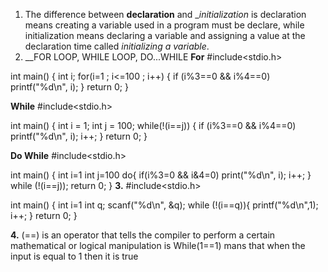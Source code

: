 1. The difference between __declaration__ and __initialization_ is declaration means creating a variable used in a program
must be declare, while initialization means declaring a variable and assigning a value at the declaration time called
_initializing a variable_.
2. __FOR LOOP, WHILE LOOP, DO...WHILE
__For__
#include<stdio.h>

int main()
{
	int i;
	for(i=1 ; i<=100 ; i++)
	{
		if (i%3==0 && i%4==0)
		printf("%d\n", i);
	}
		return 0;
}

__While__
#include<stdio.h>

int main()
{
	int i = 1;
	int j = 100;
	while(!(i==j))
	{
		if (i%3==0 && i%4==0)
		printf("%d\n", i);
		i++;
	}
	return 0;
}

__Do While__
#include<stdio.h>

int main()
{
	int i=1
	int j=100
	do{
		if(i%3=0 && i&4=0)
		print("%d\n", i);
		i++;
	}
	while (!(i==j));
	return 0;
}
__3.__
#include<stdio.h>

int main()
{
	int i=1
	int q;
	scanf("%d\n", &q);
	while (!(i==q)){
		printf("%d\n",1);
		i++;
	}
	return 0;
}

__4.__
(==) is an operator that tells the compiler to perform a certain mathematical or logical manipulation 
is While(1==1) mans that when the input is equal to 1 then it is true
